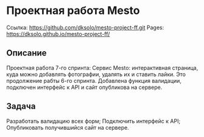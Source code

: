 # Проектная работа Mesto

Ссылка: https://github.com/dksolo/mesto-project-ff.git
Pages: https://dksolo.github.io/mesto-project-ff/

## Описание
Проектная работа 7-го спринта:
Сервис Mesto: интерактивная страница, куда можно добавлять фотографии, удалять их и ставить лайки.
Это продолжение рабты 6-го спринта. Добавлена функция валидации, подключен интерфейс к API и сайт опубликова на сервере.

## Задача
Разработать валидацию всех форм;
Подключить  интерфейс к API;
Опубликовать получившийся сайт на сервере.
